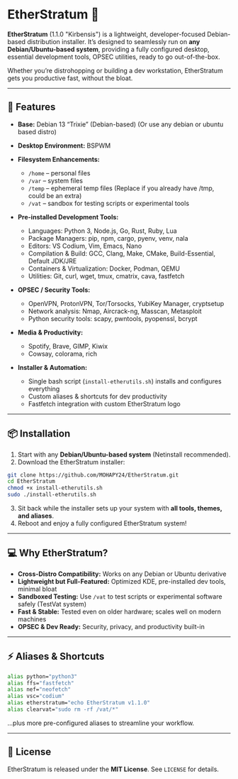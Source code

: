 

# EtherStratum 🌠

**EtherStratum** (1.1.0 "Kirbensis") is a lightweight, developer-focused Debian-based distribution installer. It’s designed to seamlessly run on **any Debian/Ubuntu-based system**, providing a fully configured desktop, essential development tools, OPSEC utilities, ready to go out-of-the-box.

Whether you’re distrohopping or building a dev workstation, EtherStratum gets you productive fast, without the bloat.

---

## 🚀 Features

* **Base:** Debian 13 “Trixie” (Debian-based) (Or use any debian or ubuntu based distro)

* **Desktop Environment:** BSPWM

* **Filesystem Enhancements:**

  * `/home` – personal files
  * `/var` – system files
  * `/temp` – ephemeral temp files (Replace if you already have /tmp, could be an extra)
  * `/vat` – sandbox for testing scripts or experimental tools

* **Pre-installed Development Tools:**

  * Languages: Python 3, Node.js, Go, Rust, Ruby, Lua
  * Package Managers: pip, npm, cargo, pyenv, venv, nala
  * Editors: VS Codium, Vim, Emacs, Nano
  * Compilation & Build: GCC, Clang, Make, CMake, Build-Essential, Default JDK/JRE
  * Containers & Virtualization: Docker, Podman, QEMU
  * Utilities: Git, curl, wget, tmux, cmatrix, cava, fastfetch

* **OPSEC / Security Tools:**

  * OpenVPN, ProtonVPN, Tor/Torsocks, YubiKey Manager, cryptsetup
  * Network analysis: Nmap, Aircrack-ng, Masscan, Metasploit
  * Python security tools: scapy, pwntools, pyopenssl, bcrypt

* **Media & Productivity:**

  * Spotify, Brave, GIMP, Kiwix
  * Cowsay, colorama, rich

* **Installer & Automation:**

  * Single bash script (`install-etherutils.sh`) installs and configures everything
  * Custom aliases & shortcuts for dev productivity
  * Fastfetch integration with custom EtherStratum logo

---

## 📦 Installation

1. Start with any **Debian/Ubuntu-based system** (Netinstall recommended).
2. Download the EtherStratum installer:

```bash
git clone https://github.com/MOHAPY24/EtherStratum.git
cd EtherStratum
chmod +x install-etherutils.sh
sudo ./install-etherutils.sh
```

3. Sit back while the installer sets up your system with **all tools, themes, and aliases**.
4. Reboot and enjoy a fully configured EtherStratum system!

---

## 💻 Why EtherStratum?

* **Cross-Distro Compatibility:** Works on any Debian or Ubuntu derivative
* **Lightweight but Full-Featured:** Optimized KDE, pre-installed dev tools, minimal bloat
* **Sandboxed Testing:** Use `/vat` to test scripts or experimental software safely (TestVat system)
* **Fast & Stable:** Tested even on older hardware; scales well on modern machines
* **OPSEC & Dev Ready:** Security, privacy, and productivity built-in

---

## ⚡ Aliases & Shortcuts

```bash
alias python="python3"
alias ffs="fastfetch"
alias nef="neofetch"
alias vsc="codium"
alias etherstratum="echo EtherStratum v1.1.0"
alias clearvat="sudo rm -rf /vat/*"
```

…plus more pre-configured aliases to streamline your workflow.

---

## 📜 License

EtherStratum is released under the **MIT License**. See `LICENSE` for details.
